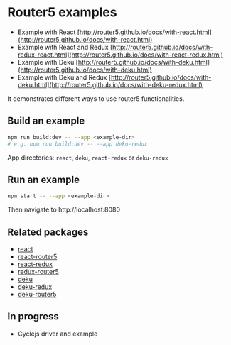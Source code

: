 # Router5 examples

- Example with React [http://router5.github.io/docs/with-react.html](http://router5.github.io/docs/with-react.html)
- Example with React and Redux [http://router5.github.io/docs/with-redux-react.html](http://router5.github.io/docs/with-react-redux.html)
- Example with Deku [http://router5.github.io/docs/with-deku.html](http://router5.github.io/docs/with-deku.html)
- Example with Deku and Redux [http://router5.github.io/docs/with-deku.html](http://router5.github.io/docs/with-deku-redux.html)

It demonstrates different ways to use router5 functionalities.

## Build an example

```sh
npm run build:dev -- --app <example-dir>
# e.g. npm run build:dev -- --app deku-redux
```

App directories: `react`, `deku`, `react-redux` or `deku-redux`

## Run an example

```sh
npm start -- --app <example-dir>
```

Then navigate to http://localhost:8080

## Related packages

- [react](https://github.com/facebook/react)
- [react-router5](../react-router5)
- [react-redux](https://github.com/reactjs/react-redux)
- [redux-router5](../redux-router5)
- [deku](https://github.com/dekujs/deku)
- [deku-redux](https://github.com/troch/deku-redux)
- [deku-router5](../deku-router5)


## In progress

- Cyclejs driver and example
